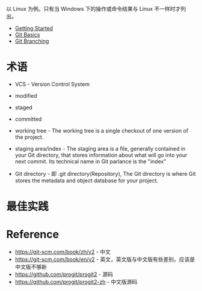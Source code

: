 以 Linux 为例。只有当 Windows 下的操作或命令结果与 Linux 不一样时才列出。


- [Getting Started](getting-started.md)
- [Git Basics](git-basics.md)
- [Git Branching](git-branching.md)


# 术语
- VCS - Version Control System


- modified
- staged
- committed


- working tree - The working tree is a single checkout of one version of the project.
- staging area/index - The staging area is a file, generally contained in your Git directory, that stores information about what will go into your next commit.
    Its technical name in Git parlance is the "index"
- Git directory - 即 .git directory(Repository), The Git directory is where Git stores the metadata and object database for your project.


# 最佳实践


# Reference
- https://git-scm.com/book/zh/v2 - 中文
- https://git-scm.com/book/en/v2 - 英文，英文版与中文版有些差别，应该是中文版不够新
- https://github.com/progit/progit2 - 源码
- https://github.com/progit/progit2-zh - 中文版源码
